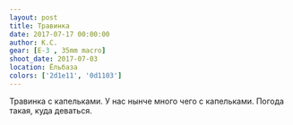 ```yaml
---
layout: post
title: Травинка
date: 2017-07-17 00:00:00
author: К.С.
gear: [E-3 , 35mm macro]
shoot_date: 2017-07-03
location: Ёльбаза
colors: ['2d1e11', '0d1103']
---
```

Травинка с капельками. У нас нынче много чего с капельками. Погода такая, куда деваться.
